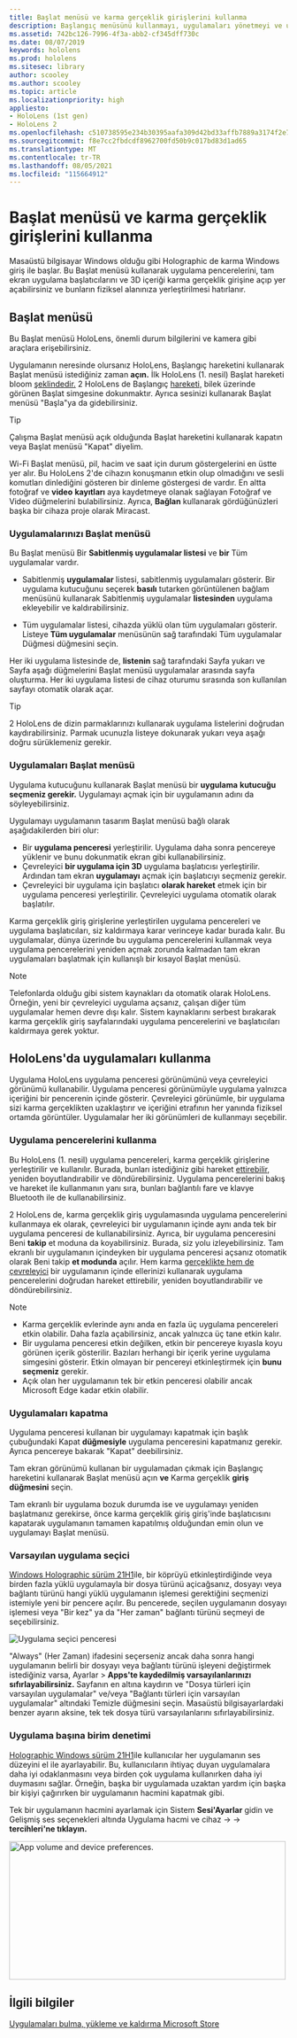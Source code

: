 ```yaml
---
title: Başlat menüsü ve karma gerçeklik girişlerini kullanma
description: Başlangıç menüsünü kullanmayı, uygulamaları yönetmeyi ve uygulamalara erişmeyi ve karma gerçeklik giriş HoloLens öğrenin.
ms.assetid: 742bc126-7996-4f3a-abb2-cf345dff730c
ms.date: 08/07/2019
keywords: hololens
ms.prod: hololens
ms.sitesec: library
author: scooley
ms.author: scooley
ms.topic: article
ms.localizationpriority: high
appliesto:
- HoloLens (1st gen)
- HoloLens 2
ms.openlocfilehash: c510738595e234b30395aafa309d42bd33affb7889a3174f2e708ba1aac56626
ms.sourcegitcommit: f8e7cc2fbdcdf8962700fd50b9c017bd83d1ad65
ms.translationtype: MT
ms.contentlocale: tr-TR
ms.lasthandoff: 08/05/2021
ms.locfileid: "115664912"
---
```

# <a name="use-the-start-menu-and-mixed-reality-home"></a>Başlat menüsü ve karma gerçeklik girişlerini kullanma

Masaüstü bilgisayar Windows olduğu gibi Holographic de karma Windows giriş ile başlar.  Bu Başlat menüsü kullanarak uygulama pencerelerini, tam ekran uygulama başlatıcılarını ve 3D içeriği karma gerçeklik girişine açıp yer açabilirsiniz ve bunların fiziksel alanınıza yerleştirilmesi hatırlanır.

## <a name="use-the-start-menu"></a>Başlat menüsü

Bu Başlat menüsü HoloLens, önemli durum bilgilerini ve kamera gibi araçlara erişebilirsiniz.

Uygulamanın neresinde olursanız HoloLens, Başlangıç hareketini kullanarak Başlat menüsü istediğiniz zaman **açın.**  İlk HoloLens (1. nesil) Başlat hareketi bloom [şeklindedir.](https://support.microsoft.com/help/12644/hololens-use-gestures) 2 HoloLens de Başlangıç [hareketi,](hololens2-basic-usage.md#start-gesture) bilek üzerinde görünen Başlat simgesine dokunmaktır.  Ayrıca sesinizi kullanarak Başlat menüsü "Başla"ya da gidebilirsiniz.

> [!TIP]
> Çalışma Başlat menüsü açık olduğunda Başlat hareketini kullanarak kapatın veya Başlat menüsü "Kapat" diyelim.

Wi-Fi Başlat menüsü, pil, hacim ve saat için durum göstergelerini en üstte yer alır. Bu HoloLens 2'de cihazın konuşmanın etkin olup olmadığını ve sesli komutları dinlediğini gösteren bir dinleme göstergesi de vardır. En altta fotoğraf ve **video** **kayıtları** aya kaydetmeye olanak sağlayan Fotoğraf ve Video düğmelerini bulabilirsiniz.  Ayrıca, **Bağlan** kullanarak gördüğünüzleri başka bir cihaza proje olarak Miracast.

### <a name="find-apps-on-start-menu"></a>Uygulamalarınızı Başlat menüsü

Bu Başlat menüsü Bir **Sabitlenmiş uygulamalar listesi** ve **bir** Tüm uygulamalar vardır.

- Sabitlenmiş **uygulamalar** listesi, sabitlenmiş uygulamaları gösterir. Bir uygulama kutucuğunu seçerek **basılı** tutarken görüntülenen bağlam menüsünü kullanarak Sabitlenmiş uygulamalar **listesinden** uygulama ekleyebilir ve kaldırabilirsiniz.

- Tüm uygulamalar  listesi, cihazda yüklü olan tüm uygulamaları gösterir.  Listeye **Tüm uygulamalar** menüsünün sağ tarafındaki Tüm uygulamalar  Düğmesi düğmesini seçin.

Her iki uygulama listesinde de,  **listenin** sağ tarafındaki Sayfa yukarı ve Sayfa aşağı düğmelerini Başlat menüsü uygulamalar arasında sayfa oluşturma.  Her iki uygulama listesi de cihaz oturumu sırasında son kullanılan sayfayı otomatik olarak açar.

> [!TIP]
> 2 HoloLens de dizin parmaklarınızı kullanarak uygulama listelerini doğrudan kaydırabilirsiniz. Parmak ucunuzla listeye dokunarak yukarı veya aşağı doğru sürüklemeniz gerekir.

### <a name="open-apps-from-start-menu"></a>Uygulamaları Başlat menüsü

Uygulama kutucuğunu kullanarak Başlat menüsü bir **uygulama** **kutucuğu seçmeniz gerekir.** Uygulamayı açmak için bir uygulamanın adını da söyleyebilirsiniz.

Uygulamayı uygulamanın tasarım Başlat menüsü bağlı olarak aşağıdakilerden biri olur:

- Bir **uygulama penceresi** yerleştirilir. Uygulama daha sonra pencereye yüklenir ve bunu dokunmatik ekran gibi kullanabilirsiniz.
- Çevreleyici **bir uygulama için 3D** uygulama başlatıcısı yerleştirilir. Ardından tam ekran **uygulamayı** açmak için başlatıcıyı seçmeniz gerekir.
- Çevreleyici bir uygulama için başlatıcı **olarak hareket** etmek için bir uygulama penceresi yerleştirilir. Çevreleyici uygulama otomatik olarak başlatılır.

Karma gerçeklik giriş girişlerine yerleştirilen uygulama pencereleri ve uygulama başlatıcıları, siz kaldırmaya karar verinceye kadar burada kalır.  Bu uygulamalar, dünya üzerinde bu uygulama pencerelerini kullanmak veya uygulama pencerelerini yeniden açmak zorunda kalmadan tam ekran uygulamaları başlatmak için kullanışlı bir kısayol Başlat menüsü. 

> [!NOTE]
>Telefonlarda olduğu gibi sistem kaynakları da otomatik olarak HoloLens.  Örneğin, yeni bir çevreleyici uygulama açsanız, çalışan diğer tüm uygulamalar hemen devre dışı kalır. Sistem kaynaklarını serbest bırakarak karma gerçeklik giriş sayfalarındaki uygulama pencerelerini ve başlatıcıları kaldırmaya gerek yoktur. 

## <a name="using-apps-on-hololens"></a>HoloLens'da uygulamaları kullanma

Uygulama HoloLens uygulama penceresi görünümünü veya çevreleyici görünümü kullanabilir. Uygulama penceresi görünümüyle uygulama yalnızca içeriğini bir pencerenin içinde gösterir. Çevreleyici görünümle, bir uygulama sizi karma gerçeklikten uzaklaştırır ve içeriğini etrafının her yanında fiziksel ortamda görüntüler. Uygulamalar her iki görünümleri de kullanmayı seçebilir.

### <a name="use-app-windows"></a>Uygulama pencerelerini kullanma

Bu HoloLens (1. nesil) uygulama pencereleri, karma gerçeklik girişlerine yerleştirilir ve kullanılır. Burada, bunları istediğiniz gibi hareket [ettirebilir,](hololens1-basic-usage.md#move-resize-and-rotate-apps) yeniden boyutlandırabilir ve döndürebilirsiniz. Uygulama pencerelerini bakış ve hareket ile kullanmanın yanı sıra, bunları bağlantılı fare ve klavye Bluetooth ile de kullanabilirsiniz.

2 HoloLens de, karma gerçeklik giriş uygulamasında uygulama pencerelerini kullanmaya ek olarak, çevreleyici bir uygulamanın içinde aynı anda tek bir uygulama penceresi de kullanabilirsiniz. Ayrıca, bir uygulama penceresini Beni **takip** et moduna da koyabilirsiniz. Burada, siz yolu izleyebilirsiniz. Tam ekranlı bir uygulamanın içindeyken bir uygulama penceresi açsanız otomatik olarak Beni takip **et modunda** açılır. Hem karma [gerçeklikte hem de çevreleyici](hololens2-basic-usage.md#move-resize-and-rotate-holograms) bir uygulamanın içinde ellerinizi kullanarak uygulama pencerelerini doğrudan hareket ettirebilir, yeniden boyutlandırabilir ve döndürebilirsiniz.

> [!NOTE]
>
> - Karma gerçeklik evlerinde aynı anda en fazla üç uygulama pencereleri etkin olabilir. Daha fazla açabilirsiniz, ancak yalnızca üç tane etkin kalır.
> - Bir uygulama penceresi etkin değilken, etkin bir pencereye kıyasla koyu görünen içerik gösterilir.  Bazıları herhangi bir içerik yerine uygulama simgesini gösterir.  Etkin olmayan bir pencereyi etkinleştirmek için **bunu seçmeniz** gerekir.
> - Açık olan her uygulamanın tek bir etkin penceresi olabilir ancak Microsoft Edge kadar etkin olabilir.

### <a name="close-apps"></a>Uygulamaları kapatma

Uygulama penceresi kullanan bir uygulamayı kapatmak için başlık çubuğundaki Kapat **düğmesiyle** uygulama penceresini kapatmanız gerekir.  Ayrıca pencereye bakarak "Kapat" deebilirsiniz.

Tam ekran görünümü kullanan bir uygulamadan çıkmak için Başlangıç hareketini kullanarak Başlat menüsü açın **ve** Karma gerçeklik **giriş düğmesini** seçin.

Tam ekranlı bir uygulama bozuk durumda ise ve uygulamayı yeniden başlatmanız gerekirse, önce karma gerçeklik giriş giriş'inde başlatıcısını kapatarak uygulamanın tamamen kapatılmış olduğundan emin olun ve uygulamayı Başlat menüsü.

### <a name="default-app-picker"></a>Varsayılan uygulama seçici

[Windows Holographic sürüm 21H1](hololens-release-notes.md#windows-holographic-version-21h1)ile, bir köprüyü etkinleştirdiğinde veya birden fazla yüklü uygulamayla bir dosya türünü açicağsanız, dosyayı veya bağlantı türünü hangi yüklü uygulamanın işlemesi gerektiğini seçmenizi istemiyle yeni bir pencere açılır. Bu pencerede, seçilen uygulamanın dosyayı işlemesi veya "Bir kez" ya da "Her zaman" bağlantı türünü seçmeyi de seçebilirsiniz.

![Uygulama seçici penceresi](images/default-app-picker.png)

"Always" (Her Zaman) ifadesini seçerseniz ancak daha sonra hangi uygulamanın belirli bir dosyayı veya bağlantı türünü işleyeni değiştirmek istediğiniz varsa, Ayarlar > **Apps'te kaydedilmiş varsayılanlarınızı sıfırlayabilirsiniz.** Sayfanın en altına kaydırın ve  "Dosya türleri için varsayılan uygulamalar" ve/veya "Bağlantı türleri için varsayılan uygulamalar" altındaki Temizle düğmesini seçin. Masaüstü bilgisayarlardaki benzer ayarın aksine, tek tek dosya türü varsayılanlarını sıfırlayabilirsiniz.

### <a name="per-app-volume-control"></a>Uygulama başına birim denetimi

[Holographic Windows sürüm 21H1](hololens-release-notes.md#windows-holographic-version-21h1)ile kullanıcılar her uygulamanın ses düzeyini el ile ayarlayabilir. Bu, kullanıcıların ihtiyaç duyan uygulamalara daha iyi odaklanmasını veya birden çok uygulama kullanırken daha iyi duymasını sağlar. Örneğin, başka bir uygulamada uzaktan yardım için başka bir kişiyi çağırırken bir uygulamanın hacmini kapatmak gibi.

Tek bir uygulamanın hacmini ayarlamak için Sistem **Sesi'Ayarlar** gidin ve Gelişmiş ses seçenekleri altında Uygulama hacmi ve cihaz  ->    ->   **tercihleri'ne tıklayın.**

 <img alt="App volume and device preferences." src="./images/volume-per-app.jpg" width="500" height="250" />

## <a name="related-info"></a>İlgili bilgiler

[Uygulamaları bulma, yükleme ve kaldırma Microsoft Store](holographic-store-apps.md)
